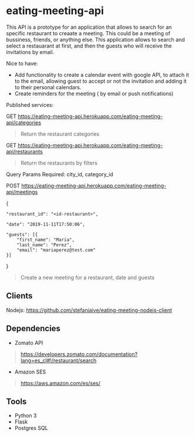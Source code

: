 # **eating-meeting-api**

This API is a prototype for an application that allows to search for an specific restaurant to creaate a meeting. This could be a meeting of bussiness, friends, or anything else.
This application allows to search and select a restauarant at first, and then the guests who will receive the invitations by email. 

Nice to have:
- Add functionality to create a calendar event with google API, to attach it to the email, allowing guest to accept or not the invitation and adding it to their personal calendars.
- Create reminders for the meeting ( by email or push notifications)

Published services: 

GET https://eating-meeting-api.herokuapp.com/eating-meeting-api/categories 

> Return the restaurant categories

GET https://eating-meeting-api.herokuapp.com/eating-meeting-api/restaurants
> Return the restaurants by filters

Query Params Required:
city_id, category_id


POST https://eating-meeting-api.herokuapp.com/eating-meeting-api/meetings

{

	"restaurant_id": "<id-restaurant>",
	
	"date": "2019-11-11T17:50:06",
	
	"guests": [{
		"first_name": "Maria",
		"last_name": "Perez",
		"email": "mariaperez@test.com"
	}]
}

> Create a new meeting for a restaurant, date and guests

## **Clients**

Nodejs: https://github.com/stefaniaive/eating-meeting-nodejs-client

## **Dependencies**

- Zomato API 

> https://developers.zomato.com/documentation?lang=es_cl#!/restaurant/search

- Amazon SES

> https://aws.amazon.com/es/ses/

## **Tools**

- Python 3
- Flask
- Postgres SQL